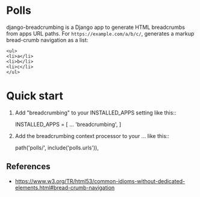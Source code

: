 Polls
=====

django-breadcrumbing is a Django app to generate HTML breadcrumbs from
apps URL paths. For `https://example.com/a/b/c/`, generates a markup
bread-crumb navigation as a list:

~~~
<ul>
<li>a</li>
<li>b</li>
<li>c</li>
</ul>
~~~

# Quick start

1. Add "breadcrumbing" to your INSTALLED_APPS setting like this::

    INSTALLED_APPS = [
        ...
        'breadcrumbing',
    ]

2. Add  the breadcrumbing context processor to your ... like this::

    path('polls/', include('polls.urls')),

## References

- https://www.w3.org/TR/html53/common-idioms-without-dedicated-elements.html#bread-crumb-navigation
